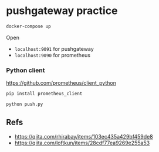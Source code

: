 # pushgateway practice

```sh
docker-compose up
```
Open
- `localhost:9091` for pushgateway
- `localhost:9090` for prometheus


### Python client
https://github.com/prometheus/client_python

```sh
pip install prometheus_client

python push.py
```

## Refs
- https://qiita.com/rhirabay/items/103ec435a429bf459de8
- https://qiita.com/loftkun/items/28cdf77ea9269e255a53

